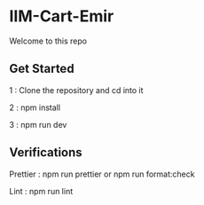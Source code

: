 # IIM-Cart-Emir

Welcome to this repo

## Get Started

1 : Clone the repository and cd into it

2 : npm install

3 : npm run dev

## Verifications

Prettier : npm run prettier or npm run format:check

Lint : npm run lint
